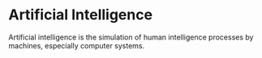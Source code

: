 # Artificial Intelligence
Artificial intelligence is the simulation of human intelligence processes by machines, especially computer systems. 
